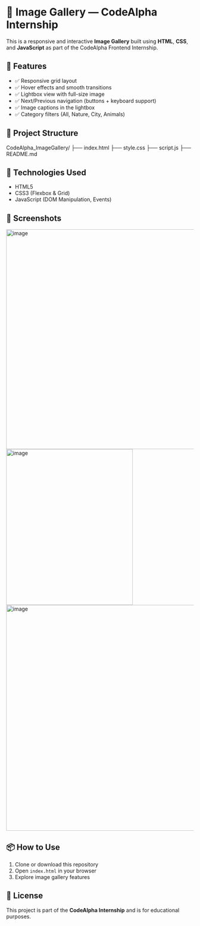 # 📸 Image Gallery — CodeAlpha Internship

This is a responsive and interactive **Image Gallery** built using **HTML**, **CSS**, and **JavaScript** as part of the CodeAlpha Frontend Internship.

## 🚀 Features

- ✅ Responsive grid layout
- ✅ Hover effects and smooth transitions
- ✅ Lightbox view with full-size image
- ✅ Next/Previous navigation (buttons + keyboard support)
- ✅ Image captions in the lightbox
- ✅ Category filters (All, Nature, City, Animals)



## 📂 Project Structure

CodeAlpha_ImageGallery/
├── index.html
├── style.css
├── script.js
├── README.md



## 🧠 Technologies Used

- HTML5
- CSS3 (Flexbox & Grid)
- JavaScript (DOM Manipulation, Events)

## 📸 Screenshots

<img width="1304" height="591" alt="image" src="https://github.com/user-attachments/assets/839e0d33-be07-4aa8-8398-6a390a34dbc3" />
<img width="340" height="419" alt="image" src="https://github.com/user-attachments/assets/aa57e657-723b-42f2-9ed3-3b284475c924" />
<img width="1320" height="607" alt="image" src="https://github.com/user-attachments/assets/8ef97df8-f148-45dc-bd8d-6fed25e04284" />




## 📦 How to Use

1. Clone or download this repository
2. Open `index.html` in your browser
3. Explore image gallery features

## 📜 License

This project is part of the **CodeAlpha Internship** and is for educational purposes.



